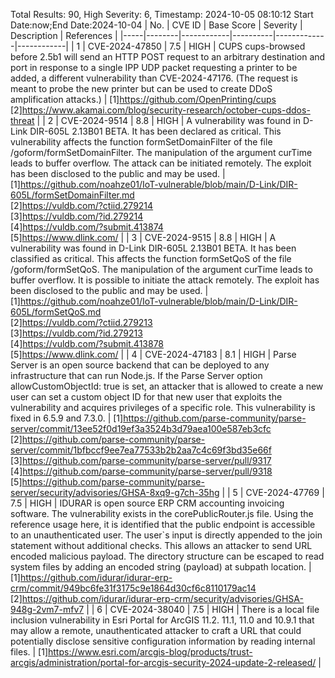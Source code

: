 Total Results: 90, High Severity: 6, Timestamp: 2024-10-05 08:10:12
Start Date:now;End Date:2024-10-04
| No. | CVE ID | Base Score | Severity | Description | References |
|-----|--------|------------|----------|-------------|------------|
| 1 | CVE-2024-47850 | 7.5  | HIGH | CUPS cups-browsed before 2.5b1 will send an HTTP POST request to an arbitrary destination and port in response to a single IPP UDP packet requesting a printer to be added, a different vulnerability than CVE-2024-47176. (The request is meant to probe the new printer but can be used to create DDoS amplification attacks.) | [1]https://github.com/OpenPrinting/cups<br>[2]https://www.akamai.com/blog/security-research/october-cups-ddos-threat |
| 2 | CVE-2024-9514 | 8.8  | HIGH | A vulnerability was found in D-Link DIR-605L 2.13B01 BETA. It has been declared as critical. This vulnerability affects the function formSetDomainFilter of the file /goform/formSetDomainFilter. The manipulation of the argument curTime leads to buffer overflow. The attack can be initiated remotely. The exploit has been disclosed to the public and may be used. | [1]https://github.com/noahze01/IoT-vulnerable/blob/main/D-Link/DIR-605L/formSetDomainFilter.md<br>[2]https://vuldb.com/?ctiid.279214<br>[3]https://vuldb.com/?id.279214<br>[4]https://vuldb.com/?submit.413874<br>[5]https://www.dlink.com/ |
| 3 | CVE-2024-9515 | 8.8  | HIGH | A vulnerability was found in D-Link DIR-605L 2.13B01 BETA. It has been classified as critical. This affects the function formSetQoS of the file /goform/formSetQoS. The manipulation of the argument curTime leads to buffer overflow. It is possible to initiate the attack remotely. The exploit has been disclosed to the public and may be used. | [1]https://github.com/noahze01/IoT-vulnerable/blob/main/D-Link/DIR-605L/formSetQoS.md<br>[2]https://vuldb.com/?ctiid.279213<br>[3]https://vuldb.com/?id.279213<br>[4]https://vuldb.com/?submit.413878<br>[5]https://www.dlink.com/ |
| 4 | CVE-2024-47183 | 8.1  | HIGH | Parse Server is an open source backend that can be deployed to any infrastructure that can run Node.js. If the Parse Server option allowCustomObjectId: true is set, an attacker that is allowed to create a new user can set a custom object ID for that new user that exploits the vulnerability and acquires privileges of a specific role. This vulnerability is fixed in 6.5.9 and 7.3.0. | [1]https://github.com/parse-community/parse-server/commit/13ee52f0d19ef3a3524b3d79aea100e587eb3cfc<br>[2]https://github.com/parse-community/parse-server/commit/1bfbccf9ee7ea77533b2b2aa7c4c69f3bd35e66f<br>[3]https://github.com/parse-community/parse-server/pull/9317<br>[4]https://github.com/parse-community/parse-server/pull/9318<br>[5]https://github.com/parse-community/parse-server/security/advisories/GHSA-8xq9-g7ch-35hg |
| 5 | CVE-2024-47769 | 7.5  | HIGH | IDURAR is open source ERP CRM accounting invoicing software. The vulnerability exists in the corePublicRouter.js file. Using the reference usage here, it is identified that the public endpoint is accessible to an unauthenticated user. The user`s input is directly appended to the join statement without additional checks. This allows an attacker to send URL encoded malicious payload. The directory structure can be escaped to read system files by adding an encoded string (payload) at subpath location. | [1]https://github.com/idurar/idurar-erp-crm/commit/949bc6fe31f3175c9e1864d30cf6c8110179ac14<br>[2]https://github.com/idurar/idurar-erp-crm/security/advisories/GHSA-948g-2vm7-mfv7 |
| 6 | CVE-2024-38040 | 7.5  | HIGH | There is a local file inclusion vulnerability in Esri Portal for ArcGIS 11.2. 11.1, 11.0 and 10.9.1 that may allow a remote, unauthenticated attacker to craft a URL that could potentially disclose sensitive configuration information by reading internal files. | [1]https://www.esri.com/arcgis-blog/products/trust-arcgis/administration/portal-for-arcgis-security-2024-update-2-released/ |
